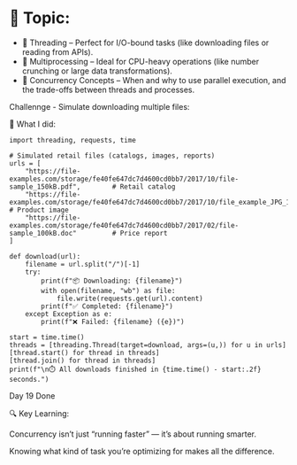 # 🎯 Topic: 
-  🔹  Threading – Perfect for I/O-bound tasks (like downloading files or reading from APIs).
-  🔹 Multiprocessing – Ideal for CPU-heavy operations (like number crunching or large data transformations).
-  🔹 Concurrency Concepts – When and why to use parallel execution, and the trade-offs between threads and processes.

Challennge -  Simulate downloading multiple files:

 🧵 What I did:

```
import threading, requests, time

# Simulated retail files (catalogs, images, reports)
urls = [
    "https://file-examples.com/storage/fe40fe647dc7d4600cd0bb7/2017/10/file-sample_150kB.pdf",        # Retail catalog
    "https://file-examples.com/storage/fe40fe647dc7d4600cd0bb7/2017/10/file_example_JPG_100kB.jpg",   # Product image
    "https://file-examples.com/storage/fe40fe647dc7d4600cd0bb7/2017/02/file-sample_100kB.doc"         # Price report
]

def download(url):
    filename = url.split("/")[-1]
    try:
        print(f"📦 Downloading: {filename}")
        with open(filename, "wb") as file:
            file.write(requests.get(url).content)
        print(f"✅ Completed: {filename}")
    except Exception as e:
        print(f"❌ Failed: {filename} ({e})")

start = time.time()
threads = [threading.Thread(target=download, args=(u,)) for u in urls]
[thread.start() for thread in threads]
[thread.join() for thread in threads]
print(f"\n⏱️ All downloads finished in {time.time() - start:.2f} seconds.")

```

Day 19 Done 

🔍 Key Learning:

 Concurrency isn’t just “running faster” — it’s about running smarter.

 Knowing what kind of task you’re optimizing for makes all the difference.
